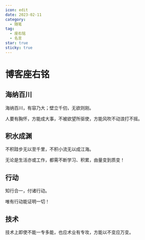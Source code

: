 ```yaml
---
icon: edit
date: 2023-02-11
category:
  - 随笔
tag:
  - 座右铭
  - 名言
star: true
sticky: true
---
```


# 博客座右铭

## 海纳百川

海纳百川，有容乃大；壁立千仞，无欲则刚。

人要有胸怀，方能成大事，不被欲望所驱使，方能风吹不动浪打不摇。
<!-- more -->
## 积水成渊
不积跬步无以至千里，不积小流无以成江海。

无论是生活亦或工作，都需不断学习、积累，由量变到质变！

## 行动

知行合一，付诸行动。

唯有行动能证明一切！

## 技术
技术上即使不能一专多能，也应术业有专攻，方能以不变应万变。


